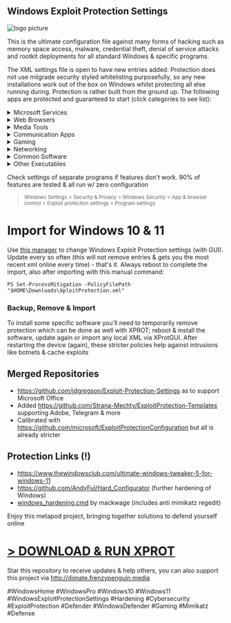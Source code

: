 ## Windows Exploit Protection Settings
![logo picture](https://github.com/neohiro/ExploitProtection/blob/M3T4P0D.3XPL01T/media/Exploitprotectionlogo3.png)

This is the ultimate configuration file against many forms of hacking such as memory space access, malware, credential theft, denial of service attacks and rootkit deployments for all standard Windows & specific programs. 

The XML settings file is open to have new entries added. Protection does not use milgrade security styled whitelisting purposefully, so any new installations work out of the box on Windows whilst protecting all else running during. Protection is rather built from the ground up. The following apps are protected and guaranteed to start (click categories to see list):

<details>
<summary>  Microsoft Services </summary>
  
- Literally all (!) basic Windows programs from boot. Beyond recommendations
(took a few bluescreens >.<)
- OneDrive
- File Explorer
- Smartscreen
- Windows Settings
- Task Manager
- Windows Store
- search index
- SSH
- svchost
- smss
- csrss
- conhost
- dashost
- OOBEbroker
- WMI
- wininit
- winlogon
- WerFault
- lsalso & lsass
- and many more (everything on Windows 10 & 11)
</details>
<details>
<summary> Web Browsers </summary>
  
- Google Chrome (allowing extensions)
- Mozilla Firefox (fully functional with many protection settings)
- Internet Explorer (misclicks happen)
- Opera
- Safari
- Thorium
- Edge
- DuckDuckGo
</details>
<details>
<summary> Media Tools </summary>
  
- Audacity
- butt audio streaming
- Virtual DJ
- Photoshop
- Groove Music
- Winamp
- foobar2000
- iTunes
- Windows Media Player
- NDIRecord
- StreamDeck
- Yamaha Steinberg USB
- vMix64
- BlackMagic Video
- VLC Media Player
</details>
<details>
<summary> Communication Apps </summary>

- Skype
- Lync
- Pidgin
- Telegram
- MS Outlook
- Thunderbird
- Windows Live Mail
- Google Talk
- Whatsapp
- Armcord (a Discord client)
- Discord
</details>
<details>
<summary> Gaming </summary>

- Steam
- Ubisoft
- EA - Electronic Arts
- GOG Galaxy (edit version number in .XML file accordingly)
- EasyAntiCheat
- The Sims 4
- Cyberpunk 2077
- Firestorm viewer for Second Life
- Radegast
</details>
<details>
<summary> Networking </summary>

- [dnscrypt-proxy](https://github.com/DNSCrypt/dnscrypt-proxy)
- Tor
- WARP 1.1.1.1
- OpenVPN
- WireGuard
- VPN Unlimited

</details>
<details>
<summary>  Common Software </summary>

- Acrobat Reader PDF
- cmd
- Foxit PDF Reader
- Java
- MS Access
- MS Excel
- MS PowerPoint
- MS Word
- MS Wordpad
- MS Notepad
- Notepad++
- Obsidian
- OneNote
- Powershell
- Powershell ISE
- Sumatra PDF
- Visio
- WinZip
- 7Z
- ...
</details>
<details>
<summary> Other Executables </summary>

- Adobe (services)
- AMD (GPU driver)
- Edge Webview2 (works for Citrix Workspace, DuckDuckGo, Edge...)
- Everything
- HP (drivers)
- Intel (drivers)
- KeePassXC & proxy
- Open SSL
- NVIDIA
- Qbittorrent
- Qt Web Engine
- Real Converter
- RealPlay
- Realtek Audio
- SyncThing
- Thunderbolt
- WinRAR
- ...
</details>

Check settings of separate programs if features don't work. 90% of features are tested & all run w/ zero configuration
> <sup> Windows Settings > Security & Privacy > Windows Security > App & browser control > Exploit protection settings > Program settings </sup>


# Import for Windows 10 & 11
Use [this manager](https://github.com/neohiro/ExploitProtection/blob/M3T4P0D.3XPL01T/XProtGUI.ps1) to change Windows Exploit Protection settings (with GUI). Update every so often (this will not remove entries & gets you the most recent xml online every time) - that's it. Always reboot to complete the import, also after importing with this manual command:

`PS Set-ProcessMitigation -PolicyFilePath "$HOME\Downloads\XploitProtection.xml"`

### Backup, Remove & Import
To install some specific software you'll need to temporarily remove protection which can be done as well with XPROT; reboot & install the software, update again or import any local XML via XProtGUI. After restarting the device (again), these stricter policies help against intrusions like botnets & cache exploits

## Merged Repositories
- https://github.com/jdgregson/Exploit-Protection-Settings as to support Microsoft Office
- Added https://github.com/Strana-Mechty/ExploitProtection-Templates supporting Adobe, Telegram & more
- Calibrated with https://github.com/microsoft/ExploitProtectionConfiguration but all is already stricter

## Protection Links (!)
  - https://www.thewindowsclub.com/ultimate-windows-tweaker-5-for-windows-11
  - https://github.com/AndyFul/Hard_Configurator (further hardening of Windows)
  - [windows_hardening.cmd](https://gist.github.com/neohiro/da3dc76dcf77c67878f02fd71ac17358) by mackwage (includes anti mimikatz regedit)

Enjoy this metapod project, bringing together solutions to defend yourself online

# [> DOWNLOAD & RUN XPROT](https://github.com/neohiro/ExploitProtection/releases/tag/Hardening)

Star this repository to receive updates & help others, you can also support this project via http://donate.frenzypenguin.media

#WindowsHome #WindowsPro #Windows10 #Windows11 #WindowsExploitProtectionSettings #Hardening #Cybersecurity #ExploitProtection #Defender #WindowsDefender #Gaming #Mimikatz #Defense
